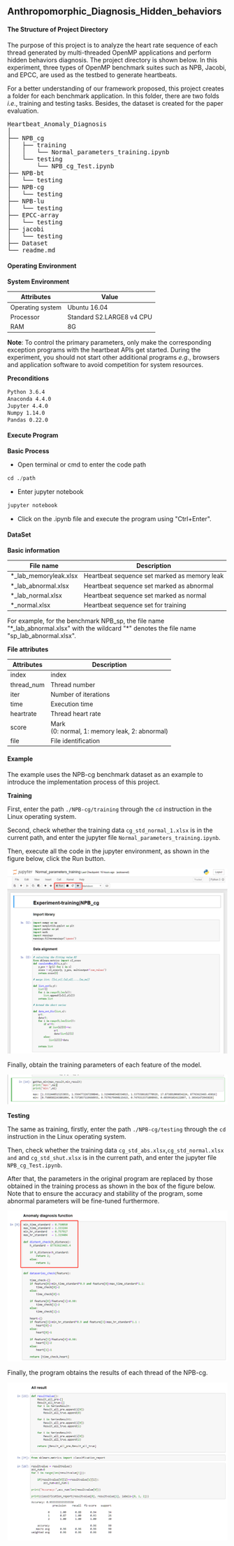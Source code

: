 ## Anthropomorphic_Diagnosis_Hidden_behaviors

#### **The** **Structure** **of** **Project** Directory 

The purpose of this project is to analyze the heart rate sequence of each thread generated by multi-threaded OpenMP applications and perform hidden behaviors diagnosis. The project directory is shown below. In this experiment, three types of OpenMP benchmark suites such as NPB, Jacobi, and EPCC, are used as the testbed to generate heartbeats. 

For a better understanding of our framework proposed, this project creates a folder for each benchmark application. In this folder, there are two folds *i.e*., training and testing tasks. Besides, the dataset is created for the paper evaluation. 



<pre>
Heartbeat_Anomaly_Diagnosis
│
├── NPB_cg
│   ├── training
│   │   └── Normal_parameters_training.ipynb
│   └── testing
│       └── NPB_cg_Test.ipynb
├── NPB-bt
│   └── testing
├── NPB-cg
│   └── testing
├── NPB-lu
│   └── testing
├── EPCC-array
│   └── testing
├── jacobi
│   └── testing
├── Dataset
└── readme.md
</pre>
#### Operating Environment

**System Environment**

| Attributes       | Value        |
| ---------------- | ------------ |
| Operating system | Ubuntu 16.04 |
|Processor|Standard S2.LARGE8 v4 CPU|
|RAM|8G|

**Note**:  To control the primary parameters, only make the corresponding exception programs with the heartbeat APIs get started. During the experiment, you should not start other additional programs *e.g*., browsers and application software to avoid competition for system resources. 

**Preconditions**

```
Python 3.6.4
Anaconda 4.4.0
Jupyter 4.4.0
Numpy 1.14.0
Pandas 0.22.0
```



#### Execute Program

**Basic Process**

* Open terminal or cmd to enter the code path

```python
cd ./path
```

* Enter jupyter notebook

```python
jupyter notebook
```

* Click on the .ipynb file and execute the program using "Ctrl+Enter". 



#### DataSet

**Basic information**

| File name             | Description                                  |
| --------------------- | -------------------------------------------- |
| *_lab_memoryleak.xlsx | Heartbeat sequence set marked as memory leak |
| *_lab_abnormal.xlsx   | Heartbeat sequence set marked as abnormal    |
| *_lab_normal.xlsx     | Heartbeat sequence set marked as normal      |
| *_normal.xlsx         | Heartbeat sequence set for training          |

For example, for the benchmark NPB_sp,  the file name "\*_lab_abnormal.xlsx" with the wildcard "*" denotes the file name "sp_lab_abnormal.xlsx". 

**File attributes**

| Attributes | Description                                         |
| ---------- | --------------------------------------------------- |
| index      | index                                               |
| thread_num | Thread number                                       |
| iter       | Number of iterations                                |
| time       | Execution time                                      |
| heartrate  | Thread heart rate                                   |
| score      | Mark <br/> (0: normal, 1: memory leak, 2: abnormal) |
| file       | File identification                                 |



#### Example

The example uses the NPB-cg benchmark dataset as an example to introduce the implementation process of this project.

**Training**

First, enter the path ```./NPB-cg/training``` through the ```cd``` instruction in the Linux operating system. 

Second, check whether the training data ```cg_std_normal_1.xlsx``` is in the current path, and enter the jupyter file ```Normal_parameters_training.ipynb```.

Then, execute all the code in the jupyter environment, as shown in the figure below, click the Run button.

![](./img/1.png)

Finally, obtain the training parameters of each feature of the model.

![](./img/2.png)

**Testing**

The same as training, firstly, enter the path ```./NPB-cg/testing``` through the ```cd``` instruction in the Linux operating system. 

Then, check whether the training data ```cg_std_abs.xlsx```,```cg_std_normal.xlsx and``` and ```cg_std_shut.xlsx``` is in the current path, and enter the jupyter file ```NPB_cg_Test.ipynb```.

After that, the parameters in the original program are replaced by those obtained in the training process as shown in the box of the figure below. Note that to ensure the accuracy and stability of the program, some abnormal parameters will be fine-tuned furthermore.

![](./img/3.png)

Finally, the program obtains the results of each thread of the NPB-cg.

![](./img/4.png)
